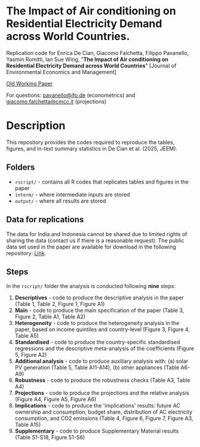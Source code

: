 # The Impact of Air conditioning on Residential Electricity Demand across World Countries.
Replication code for Enrica De Cian, Giacomo Falchetta, Filippo Pavanello, Yasmin Romitti, Ian Sue Wing, "**The Impact of Air conditioning on Residential Electricity Demand across World Countries**" \[Journal of Environmental Economics and Management\]

[Old Working Paper](https://papers.ssrn.com/sol3/papers.cfm?abstract_id=4604871)

For questions: [pavanello@ifo.de](mailto:pavanello@ifo.de) (econometrics) and [giacomo.falchetta@cmcc.it](mailto:giacomo.falchetta@cmcc.it) (projections)

# Description
This repository provides the codes required to reproduce the tables, figures, and in-text summary statistics in De Cian et al. (2025, JEEM). 

## Folders

 - `rscript/` - contains all R codes that replicates tables and figures in the paper
 - `interm/` - where intermediate inputs are stored
 - `output/` - where all results are stored

## Data for replications
The data for India and Indonesia cannot be shared due to limited rights of sharing the data (contact us if there is a reasonable request). The public data set used in the paper are available for download in the following repository: [Link](https://doi.org/10.5281/zenodo.14990955).

## Steps

In the `rscript/` folder the analysis is conducted following **nine** steps:

1. **Descriptives** - code to produce the descriptive analysis in the paper (Table 1, Table 2, Figure 1, Figure A1)
2. **Main** - code to produce the main specification of the paper (Table 3, Figure 2, Table A1, Table A2)
3. **Heterogeneity** - code to produce the heterogeneity analysis in the paper, based on income quintiles and country-level (Figure 3, Figure 4, Table A5)
4. **Standardised** - code to produce the country-specific standardised regressions and the descriptive meta-analysis of the coefficients (Figure 5, Figure A2)
6. **Additional analysis** - code to produce auxiliary analysis with: (a) solar PV generation (Table 5, Table A11-A14), (b) other appliances (Table A6-A9)
5. **Robustness** - code to produce the robustness checks (Table A3, Table A4)
7. **Projections** - code to produce the projections and the relative analysis (Figure A4, Figure A5, Figure A6)
8. **Implications** - code to produce the 'implications' results: future AC ownership and consumption, budget share, distribution of AC electricity consumption, and CO2 emissions (Table 4, Figure 6, Figure 7, Figure A3, Table A15)
9. **Supplementary** - code to produce Supplementary Material results (Table S1-S18, Figure S1-S6)
